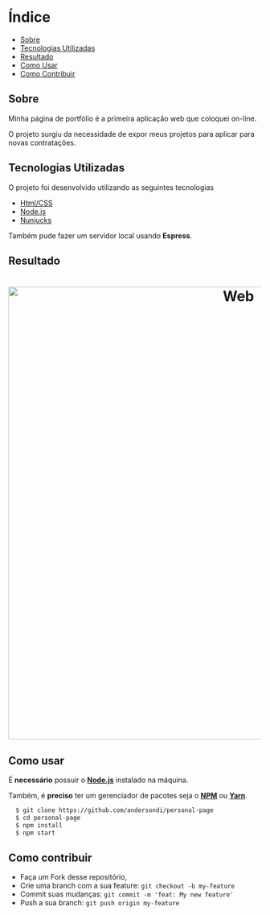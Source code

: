 
# Índice

- [Sobre](#sobre)
- [Tecnologias Utilizadas](#tecnologias-utilizadas)
- [Resultado](#resultado)
- [Como Usar](#como-usar)
- [Como Contribuir](#como-contribuir)

<a id="sobre"></a>

## Sobre

Minha página de portfólio é a primeira aplicação web que coloquei on-line.

O projeto surgiu da necessidade de expor meus projetos para aplicar para novas contratações.

<a id="tecnologias-utilizadas"></a>

## Tecnologias Utilizadas

O projeto foi desenvolvido utilizando as seguintes tecnologias

- [Html/CSS](https://www.w3.org/standards/webdesign/htmlcss)
- [Node.js](https://nodejs.org/en/)
- [Nunjucks](https://mozilla.github.io/nunjucks/)

Também pude fazer um servidor local usando **Espress**.

## Resultado

<h1 align="center">
    <img alt="Web" src=".github/Video.gif" width="900px">
</h1>

<a id="como-usar"></a>

## Como usar

É **necessário** possuir o **[Node.js](https://nodejs.org/en/)** instalado na máquina.

Também, é **preciso** ter um gerenciador de pacotes seja o **[NPM](https://www.npmjs.com/)** ou **[Yarn](https://yarnpkg.com/)**.
  
```sh
  $ git clone https://github.com/andersondi/personal-page
  $ cd personal-page
  $ npm install
  $ npm start
```

<a id="como-contribuir"></a>

## Como contribuir

- Faça um Fork desse repositório,
- Crie uma branch com a sua feature: `git checkout -b my-feature`
- Commit suas mudanças: `git commit -m 'feat: My new feature'`
- Push a sua branch: `git push origin my-feature`